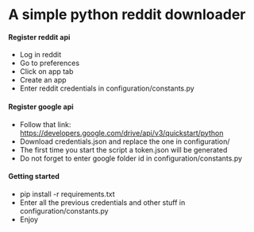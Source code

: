 # A simple python reddit downloader

#### Register reddit api
- Log in reddit
- Go to preferences
- Click on app tab
- Create an app
- Enter reddit credentials in configuration/constants.py

#### Register google api
- Follow that link: https://developers.google.com/drive/api/v3/quickstart/python
- Download credentials.json and replace the one in configuration/
- The first time you start the script a token.json will be generated
- Do not forget to enter google folder id in configuration/constants.py

#### Getting started
- pip install -r requirements.txt
- Enter all the previous credentials and other stuff in configuration/constants.py
- Enjoy
